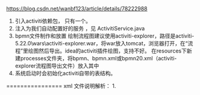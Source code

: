 https://blog.csdn.net/wanbf123/article/details/78222988
1. 引入activiti依赖包， 只有一个。
2. 注入为我们自动配置好的服务 ，见 ActivitiService.java
3. bpmn文件制作和放置
绘制流程图建议使用activiti-explorer，路径是activiti-5.22.0\wars\activiti-explorer.war，将war放入tomcat，浏览器打开，在“流程”里绘图然后导出。idea的activiti插件绘图，支持不好。
在resources下新建processes文件夹，将bpmn、bpmn.xml或bpmn20.xml（activiti-explorer流程图导出文件）放入其中
4. 系统启动时会初始化activiti自带的表结构。


================
xml 文件说明解析：
1.